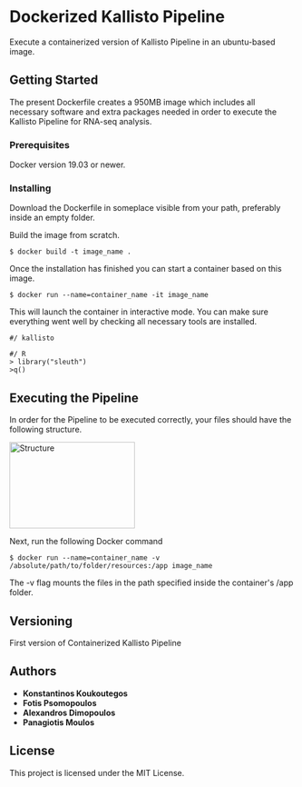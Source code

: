 # Dockerized Kallisto Pipeline

Execute a containerized version of Kallisto Pipeline in an ubuntu-based image. 

## Getting Started

The present Dockerfile creates a 950MB image which includes all necessary software and extra packages needed in order to execute the Kallisto Pipeline for RNA-seq analysis. 

### Prerequisites

Docker version 19.03 or newer.

### Installing

Download the Dockerfile in someplace visible from your path, preferably inside an empty folder.

Build the image from scratch.

```
$ docker build -t image_name .
```

Once the installation has finished you can start a container based on this image.

```
$ docker run --name=container_name -it image_name
```

This will launch the container in interactive mode. You can make sure everything went well by checking all necessary tools are installed. 

```
#/ kallisto
```

```
#/ R
> library("sleuth")
>q()
```

## Executing the Pipeline

In order for the Pipeline to be executed correctly, your files should have the following structure.

<img src="C:\Users\Konstantinos\Desktop\Thesis\TestKallisto\Structure.png" alt="Structure" title="File Structure" width="221" height="152" />

Next, run the following Docker command

```
$ docker run --name=container_name -v /absolute/path/to/folder/resources:/app image_name
```
The -v flag mounts the files in the path specified inside the container's /app folder.

## Versioning

First version of Containerized Kallisto Pipeline

## Authors

* **Konstantinos Koukoutegos** 
* **Fotis Psomopoulos** 
* **Alexandros Dimopoulos** 
* **Panagiotis Moulos** 


## License

This project is licensed under the MIT License.



